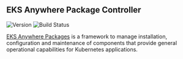 ## **EKS Anywhere Package Controller**
![Version](https://img.shields.io/badge/version-v0.1.11-blue)
![Build Status](https://codebuild.us-west-2.amazonaws.com/badges?uuid=eyJlbmNyeXB0ZWREYXRhIjoiRmp0cVVpck53WjVxYUVibGxFdSsxM05sby9zenRkN1YwRTVLTjhBUUFORXpGQkVkR2Y3aThhdDhEN3pHZzRpRHl0K2xRcFd0U2VIcWpUaW9kb1hOV3FFPSIsIml2UGFyYW1ldGVyU3BlYyI6InNKTm5MNWZPNVA3T0tOV0EiLCJtYXRlcmlhbFNldFNlcmlhbCI6MX0%3D&branch=main)

[EKS Anywhere Packages](https://github.com/aws/eks-anywhere-packages) is a framework to manage installation, configuration and maintenance of components that provide general operational capabilities for Kubernetes applications.

